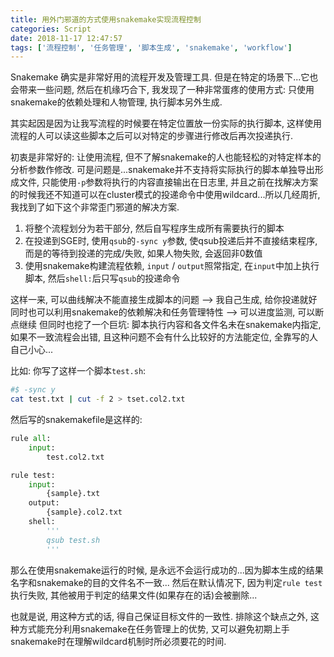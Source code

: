 ```yaml
---
title: 用外门邪道的方式使用snakemake实现流程控制
categories: Script
date: 2018-11-17 12:47:57
tags: ['流程控制', '任务管理', '脚本生成', 'snakemake', 'workflow']
---
```


<!-- 摘要部分 -->
Snakemake 确实是非常好用的流程开发及管理工具. 但是在特定的场景下...它也会带来一些问题, 然后在机缘巧合下, 我发现了一种非常蛋疼的使用方式: 只使用snakemake的依赖处理和人物管理, 执行脚本另外生成.
<!-- more -->

其实起因是因为让我写流程的时候要在特定位置放一份实际的执行脚本, 这样使用流程的人可以读这些脚本之后可以对特定的步骤进行修改后再次投递执行.

初衷是非常好的: 让使用流程, 但不了解snakemake的人也能轻松的对特定样本的分析参数作修改. 可是问题是...snakemake并不支持将实际执行的脚本单独导出形成文件, 只能使用`-p`参数将执行的内容直接输出在日志里, 并且之前在找解决方案的时候我还不知道可以在cluster模式的投递命令中使用wildcard...所以几经周折, 我找到了如下这个非常歪门邪道的解决方案.

1. 将整个流程划分为若干部分, 然后自写程序生成所有需要执行的脚本
2. 在投递到SGE时, 使用`qsub`的`-sync y`参数, 使qsub投递后并不直接结束程序, 而是的等待到投递的完成/失败, 如果人物失败, 会返回非0数值
3. 使用snakemake构建流程依赖, `input` / `output`照常指定, 在`input`中加上执行脚本, 然后`shell:`后只写`qsub`的投递命令

这样一来, 可以曲线解决不能直接生成脚本的问题 --> 我自己生成, 给你投递就好
同时也可以利用snakemake的依赖解决和任务管理特性 --> 可以进度监测, 可以断点继续
但同时也挖了一个巨坑: 脚本执行内容和各文件名未在snakemake内指定, 如果不一致流程会出错, 且这种问题不会有什么比较好的方法能定位, 全靠写的人自己小心...

比如: 你写了这样一个脚本`test.sh`:

```bash
#$ -sync y
cat test.txt | cut -f 2 > tset.col2.txt
```

然后写的snakemakefile是这样的:

```python
rule all:
    input:
        test.col2.txt

rule test:
    input:
        {sample}.txt
    output:
        {sample}.col2.txt
    shell:
        '''
        qsub test.sh
        '''
```

那么在使用snakemake运行的时候, 是永远不会运行成功的...因为脚本生成的结果名字和snakemake的目的文件名不一致...
然后在默认情况下, 因为判定`rule test`执行失败, 其他被用于判定的结果文件(如果存在的话)会被删除...

也就是说, 用这种方式的话, 得自己保证目标文件的一致性. 排除这个缺点之外, 这种方式能充分利用snakemake在任务管理上的优势, 又可以避免初期上手snakemake时在理解wildcard机制时所必须要花的时间.
